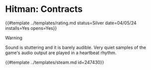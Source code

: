 # Hitman: Contracts
<!-- script:Aliases [
    "Hitman 3: Contracts",
    "Hitman 3",
    "Hitman Contracts"
] -->

{{#template ../templates/rating.md status=Silver date=04/05/24 installs=Yes opens=Yes}}

> [!WARNING]
> Sound is stuttering and it is barely audible. Very quiet samples of the game's audio output are played in a heartbeat rhythm.

{{#template ../templates/steam.md id=247430}}